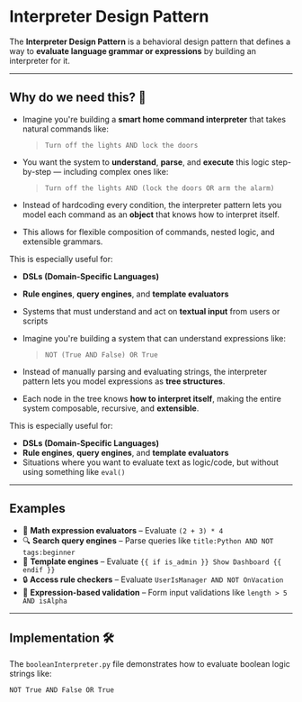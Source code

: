 # Interpreter Design Pattern

The **Interpreter Design Pattern** is a behavioral design pattern that defines a way to **evaluate language grammar or expressions** by building an interpreter for it.

---

## Why do we need this? 🤔

* Imagine you're building a **smart home command interpreter** that takes natural commands like:

  > `Turn off the lights AND lock the doors`
* You want the system to **understand**, **parse**, and **execute** this logic step-by-step — including complex ones like:

  > `Turn off the lights AND (lock the doors OR arm the alarm)`
* Instead of hardcoding every condition, the interpreter pattern lets you model each command as an **object** that knows how to interpret itself.
* This allows for flexible composition of commands, nested logic, and extensible grammars.

This is especially useful for:

* **DSLs (Domain-Specific Languages)**
* **Rule engines**, **query engines**, and **template evaluators**
* Systems that must understand and act on **textual input** from users or scripts
* Imagine you're building a system that can understand expressions like:

  > `NOT (True AND False) OR True`
* Instead of manually parsing and evaluating strings, the interpreter pattern lets you model expressions as **tree structures**.
* Each node in the tree knows **how to interpret itself**, making the entire system composable, recursive, and **extensible**.

This is especially useful for:

* **DSLs (Domain-Specific Languages)**
* **Rule engines**, **query engines**, and **template evaluators**
* Situations where you want to evaluate text as logic/code, but without using something like `eval()`

---

## Examples

* 🧠 **Math expression evaluators** – Evaluate `(2 + 3) * 4`
* 🔍 **Search query engines** – Parse queries like `title:Python AND NOT tags:beginner`
* 💬 **Template engines** – Evaluate `{{ if is_admin }} Show Dashboard {{ endif }}`
* 🔒 **Access rule checkers** – Evaluate `UserIsManager AND NOT OnVacation`
* 🧾 **Expression-based validation** – Form input validations like `length > 5 AND isAlpha`

---

## Implementation 🛠️

The `booleanInterpreter.py` file demonstrates how to evaluate boolean logic strings like:

```
NOT True AND False OR True
```